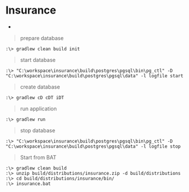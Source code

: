 # Insurance
-

> prepare database
```
:\> gradlew clean build init
```

> start database

```
:\> "C:\workspace\insurance\build\postgres\pgsql\bin\pg_ctl" -D "C:\workspace\insurance\build\postgres\pgsql\data" -l logfile start
```

> create database

```
:\> gradlew cD cDT iDT
```

> run application

```
:\> gradlew run
```

> stop database

```
:\> "C:\workspace\insurance\build\postgres\pgsql\bin\pg_ctl" -D "C:\workspace\insurance\build\postgres\pgsql\data" -l logfile stop
```


> Start from BAT

```
:\> gradlew clean build
:\> unzip build/distributions/insurance.zip -d build/distributions
:\> cd build/distributions/insurance/bin/
:\> insurance.bat
```

